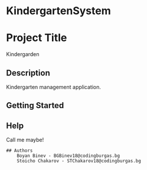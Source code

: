 # KindergartenSystem
# Project Title
Kindergarden
## Description
Kindergarten management application.
## Getting Started
## Help
Call me maybe!
```
## Authors
    Boyan Binev - BGBinev18@codingburgas.bg
    Stoicho Chakarov - STChakarov18@codingburgas.bg
